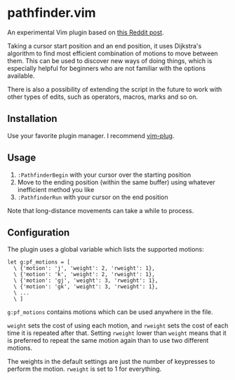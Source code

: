 # pathfinder.vim

An experimental Vim plugin based on [this Reddit post][reddit].

Taking a cursor start position and an end position, it uses Dijkstra's
algorithm to find most efficient combination of motions to move between them.
This can be used to discover new ways of doing things, which is especially
helpful for beginners who are not familiar with the options available.

There is also a possibility of extending the script in the future to work with
other types of edits, such as operators, macros, marks and so on.

## Installation

Use your favorite plugin manager. I recommend
[vim-plug](https://github.com/junegunn/vim-plug).

## Usage

1. `:PathfinderBegin` with your cursor over the starting position
2. Move to the ending position (within the same buffer) using whatever
   inefficient method you like
1. `:PathfinderRun` with your cursor on the end position

Note that long-distance movements can take a while to process.

## Configuration

The plugin uses a global variable which lists the supported motions:

```vim
let g:pf_motions = [
  \ {'motion': 'j', 'weight': 2, 'rweight': 1},
  \ {'motion': 'k', 'weight': 2, 'rweight': 1},
  \ {'motion': 'gj', 'weight': 3, 'rweight': 1},
  \ {'motion': 'gk', 'weight': 3, 'rweight': 1},
  \ ...
  \ ]
```

`g:pf_motions` contains motions which can be used anywhere in the file.

`weight` sets the cost of using each motion, and `rweight` sets the cost of
each time it is repeated after that. Setting `rweight` lower than `weight`
means that it is preferred to repeat the same motion again than to use two
different motions.

The weights in the default settings are just the number of keypresses to perform
the motion. `rweight` is set to 1 for everything.


[reddit]: https://www.reddit.com/r/vim/comments/gpam7f/plugin_to_suggest_how_to_be_more_efficient/frm01tx?utm_source=share&utm_medium=web2x
